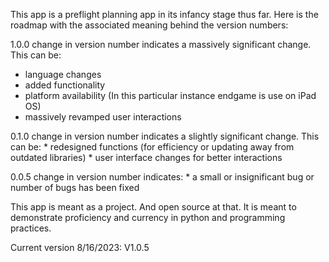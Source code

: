 This app is a preflight planning app in its infancy stage thus far. Here is the roadmap with the associated meaning behind the version numbers:

1.0.0 change in version number indicates a massively significant change. This can be:
  * language changes
  * added functionality
  * platform availability (In this particular instance endgame is use on iPad OS)
  * massively revamped user interactions

0.1.0 change in version number indicates a slightly significant change. This can be:
    * redesigned functions (for efficiency or updating away from outdated libraries)
    * user interface changes for better interactions

0.0.5 change in version number indicates:
    * a small or insignificant bug or number of bugs has been fixed 

This app is meant as a project. And open source at that. It is meant to demonstrate proficiency and currency in python and programming practices.

Current version 8/16/2023: V1.0.5
